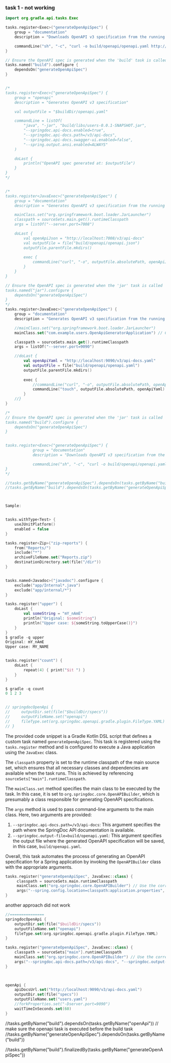 ### task 1 - not working
```kotlin
import org.gradle.api.tasks.Exec

tasks.register<Exec>("generateOpenApiSpec") {
    group = "documentation"
    description = "Downloads OpenAPI v3 specification from the running Spring Boot application."

    commandLine("sh", "-c", "curl -o build/openapi/openapi.yaml http://localhost:7008/v3/api-docs.yaml")
}

// Ensure the OpenAPI spec is generated when the 'build' task is called
tasks.named("build").configure {
    dependsOn("generateOpenApiSpec")
}


/*
tasks.register<Exec>("generateOpenApiSpec") {
    group = "openapi"
    description = "Generates OpenAPI v3 specification"

    val outputFile = "$buildDir/openapi.yaml"

    commandLine = listOf(
        "java", "-jar", "build/libs/users-0.0.1-SNAPSHOT.jar",
        "--springdoc.api-docs.enabled=true",
        "--springdoc.api-docs.path=/v3/api-docs",
        "--springdoc.api-docs.swagger-ui.enabled=false",
        "--spring.output.ansi.enabled=ALWAYS"
    )

    doLast {
        println("OpenAPI spec generated at: $outputFile")
    }
}
*/


/*
tasks.register<JavaExec>("generateOpenApiSpec") {
    group = "documentation"
    description = "Generates OpenAPI v3 specification from the running Spring Boot application."

    mainClass.set("org.springframework.boot.loader.JarLauncher")
    classpath = sourceSets.main.get().runtimeClasspath
    args = listOf("--server.port=7008")

    doLast {
        val openApiJson = "http://localhost:7008/v3/api-docs"
        val outputFile = file("build/openapi/openapi.json")
        outputFile.parentFile.mkdirs()
        
        exec {
            commandLine("curl", "-o", outputFile.absolutePath, openApiJson)
        }
    }
}

// Ensure the OpenAPI spec is generated when the 'jar' task is called
tasks.named("jar").configure {
    dependsOn("generateOpenApiSpec")
}
*/
tasks.register<JavaExec>("generateOpenApiSpec") {
    group = "documentation"
    description = "Generates OpenAPI v3 specification from the running Spring Boot application."

    //mainClass.set("org.springframework.boot.loader.JarLauncher")
    mainClass.set("com.example.users.OpenApiGeneratorApplication") // Change to your actual main class

    classpath = sourceSets.main.get().runtimeClasspath
    args = listOf("--server.port=9090")

    //doLast {
        val openApiYaml = "http://localhost:9090/v3/api-docs.yaml"
        val outputFile = file("build/openapi/openapi.yaml")
        outputFile.parentFile.mkdirs()
        
        exec {
            //commandLine("curl", "-o", outputFile.absolutePath, openApiYaml)
            commandLine("touch", outputFile.absolutePath, openApiYaml)
        }
    //}
}

/*
// Ensure the OpenAPI spec is generated when the 'jar' task is called
tasks.named("build").configure {
    dependsOn("generateOpenApiSpec")
}


tasks.register<Exec>("generateOpenApiSpec") {
            group = "documentation"
            description = "Downloads OpenAPI v3 specification from the running Spring Boot application."

            commandLine("sh", "-c", "curl -o build/openapi/openapi.yaml http://localhost:9090/v3/api-docs.yaml")
}
*/

//tasks.getByName("generateOpenApiSpec").dependsOn(tasks.getByName("build"))
//tasks.getByName("build").dependsOn(tasks.getByName("generateOpenApiSpec"))



Sample:


tasks.withType<Test> {
    useJUnitPlatform()
    enabled = false
}

tasks.register<Zip>("zip-reports") {
    from("Reports/")
    include("*")
    archiveFileName.set("Reports.zip")
    destinationDirectory.set(file("/dir"))
}


tasks.named<Javadoc>("javadoc").configure {
    exclude("app/Internal*.java")
    exclude("app/internal/*")
}

tasks.register("upper") {
    doLast {
        val someString = "mY_nAmE"
        println("Original: $someString")
        println("Upper case: ${someString.toUpperCase()}")
    }
}
$ gradle -q upper
Original: mY_nAmE
Upper case: MY_NAME


tasks.register("count") {
    doLast {
        repeat(4) { print("$it ") }
    }
}

$ gradle -q count
0 1 2 3 


// springdocOpenApi {
//     outputDir.set(file("$buildDir/specs"))
//     outputFileName.set("openapi")
//     fileType.set(org.springdoc.openapi.gradle.plugin.FileType.YAML)
// }
```


The provided code snippet is a Gradle Kotlin DSL script that defines a custom task named `generateOpenApiSpec`. This task is registered using the `tasks.register` method and is configured to execute a Java application using the `JavaExec` class.

The `classpath` property is set to the runtime classpath of the main source set, which ensures that all necessary classes and dependencies are available when the task runs. This is achieved by referencing `sourceSets["main"].runtimeClasspath`.

The `mainClass.set` method specifies the main class to be executed by the task. In this case, it is set to `org.springdoc.core.OpenAPIBuilder`, which is presumably a class responsible for generating OpenAPI specifications.

The `args` method is used to pass command-line arguments to the main class. Here, two arguments are provided:
1. `--springdoc.api-docs.path=/v3/api-docs`: This argument specifies the path where the SpringDoc API documentation is available.
2. `--springdoc.output-file=build/openapi.yaml`: This argument specifies the output file where the generated OpenAPI specification will be saved, in this case, `build/openapi.yaml`.

Overall, this task automates the process of generating an OpenAPI specification for a Spring application by invoking the `OpenAPIBuilder` class with the appropriate arguments.

```kotlin
tasks.register("generateOpenApiSpec", JavaExec::class) {
     classpath = sourceSets.main.runtimeClasspath
     mainClass.set("org.springdoc.core.OpenAPIBuilder") // Use the correct class
     args("--spring.config.location=classpath:application.properties", "--springdoc.api-docs.path=/v3/api-docs", "--springdoc.output-file=build/openapi.yaml")
}
```
another approach did not work
```kotlin
//===============
springdocOpenApi {
    outputDir.set(file("$buildDir/specs"))
    outputFileName.set("openapi")
    fileType.set(org.springdoc.openapi.gradle.plugin.FileType.YAML)
}

tasks.register("generateOpenApiSpec", JavaExec::class) {
    classpath = sourceSets["main"].runtimeClasspath
    mainClass.set("org.springdoc.core.OpenAPIBuilder") // Use the correct class
    args("--springdoc.api-docs.path=/v3/api-docs", "--springdoc.output-file=build/openapi.yaml")
}
 


openApi {
    apiDocsUrl.set("http://localhost:9090/v3/api-docs.yaml")
    outputDir.set(file("specs"))
    outputFileName.set("users.yaml")
    //forkProperties.set("-Dserver.port=9090")
    waitTimeInSeconds.set(60)
} 
```
//tasks.getByName("build").dependsOn(tasks.getByName("openApi"))
// make sure the openapi task is executed before the build task
//tasks.getByName("generateOpenApiSpec").dependsOn(tasks.getByName("build"))

//tasks.getByName("build").finalizedBy(tasks.getByName("generateOpenApiSpec"))

```
